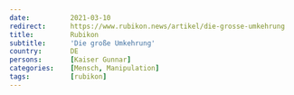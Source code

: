 ```yaml
---
date:          2021-03-10
redirect:      https://www.rubikon.news/artikel/die-grosse-umkehrung
title:         Rubikon
subtitle:      'Die große Umkehrung'
country:       DE
persons:       [Kaiser Gunnar]
categories:    [Mensch, Manipulation]
tags:          [rubikon]
---
```

